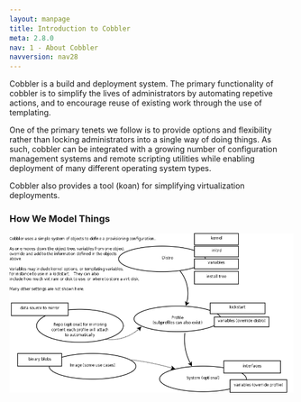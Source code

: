 ```yaml
---
layout: manpage
title: Introduction to Cobbler
meta: 2.8.0
nav: 1 - About Cobbler
navversion: nav28
---
```


Cobbler is a build and deployment system. The primary functionality of cobbler is to simplify the lives of
administrators by automating repetive actions, and to encourage reuse of existing work through the use of templating.

One of the primary tenets we follow is to provide options and flexibility rather than locking administrators into a
single way of doing things. As such, cobbler can be integrated with a growing number of configuration management systems
and remote scripting utilities while enabling deployment of many different operating system types.

Cobbler also provides a tool (koan) for simplifying virtualization deployments.

### How We Model Things

![object tree diagram](/images/how-we-do.png)
